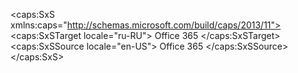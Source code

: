 <?xml version="1.0" encoding="utf-8"?>
<caps:SxS xmlns:caps="http://schemas.microsoft.com/build/caps/2013/11">
  <caps:SxSTarget locale="ru-RU">
    <Token xmlns:xlink="http://www.w3.org/1999/xlink">Office 365</Token>
  </caps:SxSTarget>
  <caps:SxSSource locale="en-US">
    <Token xmlns:xlink="http://www.w3.org/1999/xlink">Office 365</Token>
  </caps:SxSSource>
</caps:SxS>